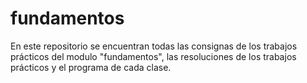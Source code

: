# fundamentos
En este repositorio se encuentran todas las consignas de los trabajos prácticos del modulo "fundamentos", las resoluciones de los trabajos prácticos y el programa de cada clase.
